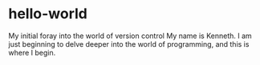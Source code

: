 # hello-world
My initial foray into the world of version control
My name is Kenneth. I am just beginning to delve deeper into the world of programming, and this is where I begin.
